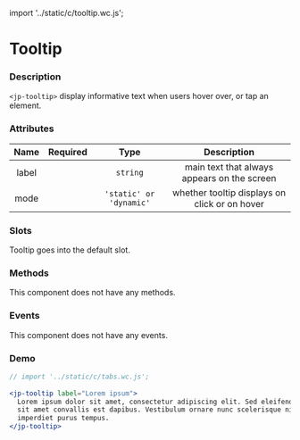 import '../static/c/tooltip.wc.js';

# Tooltip

### Description

`<jp-tooltip>` display informative text when users hover over, or tap an element.

### Attributes

| **Name** | **Required** |        **Type**         |                **Description**                |
| :------: | :----------: | :---------------------: | :-------------------------------------------: |
|  label   |              |        `string`         |  main text that always appears on the screen  |
|   mode   |              | `'static' or 'dynamic'` | whether tooltip displays on click or on hover |

### Slots

Tooltip goes into the default slot.

### Methods

This component does not have any methods.

### Events

This component does not have any events.

### Demo

```jsx live
// import '../static/c/tabs.wc.js';
 
<jp-tooltip label="Lorem ipsum">
  Lorem ipsum dolor sit amet, consectetur adipiscing elit. Sed eleifend odio eu tellus scelerisque,
  sit amet convallis est dapibus. Vestibulum ornare nunc scelerisque nisl iaculis, scelerisque
  imperdiet purus tempus.
</jp-tooltip>
```
